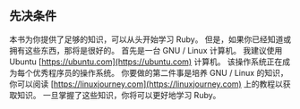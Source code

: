 ## 先决条件

本书为你提供了足够的知识，可以从头开始学习 Ruby。 但是，如果你已经知道或拥有这些东西，那将是很好的。 首先是一台 GNU / Linux 计算机。 我建议使用 Ubuntu [https://ubuntu.com](https://ubuntu.com) 计算机。 该操作系统正在成为每个优秀程序员的操作系统。 你要做的第二件事是培养 GNU / Linux 的知识，你可以阅读 [https://linuxjourney.com](https://linuxjourney.com) 上的教程以获取知识。 一旦掌握了这些知识，你将可以更好地学习 Ruby。